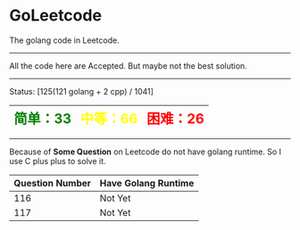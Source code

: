 # GoLeetcode
The golang code in Leetcode.

-----

All the code here are Accepted. But maybe not the best solution.

-----
Status: [125(121 golang + 2 cpp) / 1041]

| <font color=green size=5>简单：33</font> | <font color=yellow size=5>中等：66</font> | <font color=red size=5>困难：26</font> |
| ----------------------------------------|------------------------------------------|---------------------------------------|

-----

Because of **Some Question** on Leetcode do not have golang runtime. So I use C plus plus to solve it.

| Question Number | Have Golang Runtime |
| --------------- | ------------------- |
| 116 | Not Yet |
| 117 | Not Yet |
